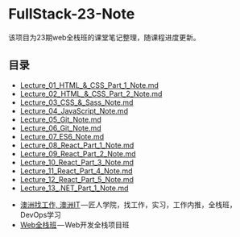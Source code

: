 # FullStack-23-Note
该项目为23期web全栈班的课堂笔记整理，随课程进度更新。
## 目录
- [Lecture_01_HTML_&_CSS_Part_1_Note.md](https://github.com/australiaitgroup/FullStack-23-Note/blob/main/Lecture_01_HTML_%26_CSS_Part_1_Note.md)
- [Lecture_02_HTML_&_CSS_Part_2_Note.md](https://github.com/australiaitgroup/FullStack-23-Note/blob/main/Lecture_02_HTML_%26_CSS_Part_2_Note.md)
- [Lecture_03_CSS_&_Sass_Note.md](https://github.com/australiaitgroup/FullStack-23-Note/blob/main/Lecture_03_HTML_%26_CSS_Part_3_Note.md)
- [Lecture_04_JavaScript_Note.md](https://github.com/australiaitgroup/FullStack-23-Note/blob/main/Lecture_04_JavaScript_Note.md)
- [Lecture_05_Git_Note.md](https://github.com/australiaitgroup/FullStack-23-Note/blob/main/Lecture_05_Git_Note.md)
- [Lecture_06_Git_Note.md](https://github.com/australiaitgroup/FullStack-23-Note/blob/main/Lecture_06_ES6_Note.md)
- [Lecture_07_ES6_Note.md](https://github.com/australiaitgroup/FullStack-23-Note/blob/main/Lecture_07_ES6_Note_Part2.md)
- [Lecture_08_React_Part_1_Note.md](https://github.com/australiaitgroup/FullStack-23-Note/blob/main/Lecture_08_React_Part_1_Note.md)
- [Lecture_09_React_Part_2_Note.md](https://github.com/australiaitgroup/FullStack-23-Note/blob/main/Lecture_09_React_Part_2_Note.md)
- [Lecture_10_React_Part_3_Note.md](https://github.com/australiaitgroup/FullStack-23-Note/blob/main/Lecture_10_React_Part_3_Note.md)
- [Lecture_11_React_Part_4_Note.md](https://github.com/australiaitgroup/FullStack-23-Note/blob/main/Lecture_11_React_Part_4_Note.md)
- [Lecture_12_React_Part_5_Note.md](https://github.com/australiaitgroup/FullStack-23-Note/blob/main/Lecture_12_React_Part_5_Note.md)
- [Lecture_13_.NET_Part_1_Note.md](https://github.com/australiaitgroup/FullStack-23-Note/blob/main/Lecture_13_.NET_Part_1_Note.md)


* [澳洲找工作, 澳洲IT](https://jiangren.com.au/) — 匠人学院，找工作，实习，工作内推，全栈班，DevOps学习
* [Web全栈班](https://jiangren.com.au/program-course/web-code-bootcamp-or-learn-to-code-1) — Web开发全栈项目班
